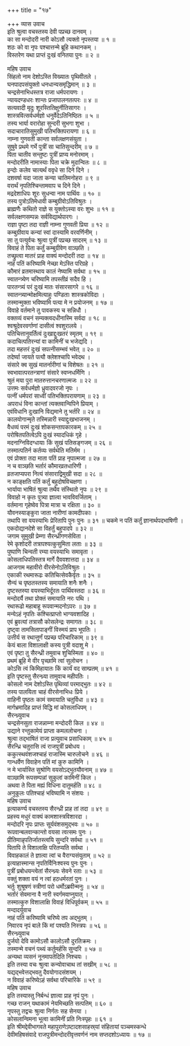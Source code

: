 +++
title = "१७"

+++
व्यास उवाच  
इति श्रुत्वा वचस्तस्य देवी पप्रच्छ दानवम् ।  
का सा मन्दोदरी नारी कोऽसौ त्यक्तो नृपस्तया ॥ १ ॥  
शठः को वा नृपः पश्चात्तन्मे ब्रूहि कथानकम् ।  
विस्तरेण यथा प्राप्तं दुःखं वनितया पुनः ॥ २ ॥  
  
महिष उवाच  
सिंहलो नाम देशोऽस्ति विख्यातः पृथिवीतले ।  
घनपादपसंयुक्तो धनधान्यसमृद्धिमान् ॥ ३ ॥  
चन्द्रसेनाभिधस्तत्र राजा धर्मपरायणः ।  
न्यायदण्डधरः शान्तः प्रजापालनतत्परः ॥ ४ ॥  
सत्यवादी मृदुः शूरस्तितिक्षुर्नीतिसागरः ।  
शास्त्रवित्सर्वधर्मज्ञो धनुर्वेदेऽतिनिष्ठितः ॥ ५ ॥  
तस्य भार्या वरारोहा सुन्दरी सुभगा शुभा ।  
सदाचारातिसुमुखी पतिभक्तिपरायणा ॥ ६ ॥  
नाम्ना गुणवती कान्ता सर्वलक्षणसंयुता ।  
सुषुवे प्रथमे गर्भे पुत्रीं सा चातिसुन्दरीम् ॥ ७ ॥  
पिता चातीव सन्तुष्टः पुत्रीं प्राप्य मनोरमाम् ।  
मन्दोदरीति नामास्याः पिता चक्रे मुदान्वितः ॥ ८ ॥  
इन्दोः कलेव चात्यर्थं ववृधे सा दिने दिने ।  
दशवर्षा यदा जाता कन्या चातिमनोहरा ॥ ९ ॥  
वरार्थं नृपतिश्चिन्तामवाप च दिने दिने ।  
मद्रदेशाधिपः शूरः सुधन्वा नाम पार्थिवः ॥ १० ॥  
तस्य पुत्रोऽतिमेधावी कम्बुग्रीवोऽतिविश्रुतः ।  
ब्राह्मणैः कथितो राज्ञे स युक्तोऽस्या वरः शुभः ॥ ११ ॥  
सर्वलक्षणसम्पन्नः सर्वविद्यार्थपारगः ।  
राज्ञा पृष्टा तदा राज्ञी नाम्ना गुणवती प्रिया ॥ १२ ॥  
कम्बुग्रीवाय कन्यां स्वां दास्यामि वरवर्णिनीम् ।  
सा तु पत्युर्वचः श्रुत्वा पुत्रीं पप्रच्छ सादरम् ॥ १३ ॥  
विवाहं ते पिता कर्तुं कम्बुग्रीवेण वाञ्छति ।  
तच्छ्रुत्वा मातरं प्राह वाक्यं मन्दोदरी तदा ॥ १४ ॥  
नाहं पतिं करिष्यामि नेच्छा मेऽस्ति परिग्रहे ।  
कौमारं व्रतमास्थाय कालं नेष्यामि सर्वथा ॥ १५ ॥  
स्वातन्त्र्येण चरिष्यामि तपस्तीव्रं सदैव हि ।  
पारतन्त्र्यं परं दुःखं मातः संसारसागरे ॥ १६ ॥  
स्वातन्त्र्यान्मोक्षमित्याहुः पण्डिताः शास्त्रकोविदाः ।  
तस्मान्मुक्ता भविष्यामि पत्या मे न प्रयोजनम् ॥ १७ ॥  
विवाहे वर्तमाने तु पावकस्य च सन्निधौ ।  
वक्तव्यं वचनं सम्यक्त्वदधीनास्मि सर्वदा ॥ १८ ॥  
श्वश्रूदेवरवर्गाणां दासीत्वं श्वशुरालये ।  
पतिचित्तानुवर्तित्वं दुःखाद्दुःखतरं स्मृतम् ॥ १९ ॥  
कदाचित्पतिरन्यां वा कामिनीं च भजेद्यदि ।  
तदा महत्तरं दुःखं सपत्नीसम्भवं भवेत् ॥ २० ॥  
तदेर्ष्या जायते पत्यौ क्लेशश्चापि भवेदथ ।  
संसारे क्व सुखं मातर्नारीणां च विशेषतः ॥ २१ ॥  
स्वभावात्परतन्त्राणां संसारे स्वप्नधर्मिणि ।  
श्रुतं मया पुरा मातरुत्तानचरणात्मजः ॥ २२ ॥  
उत्तमः सर्वधर्मज्ञो ध्रुवादवरजो नृपः ।  
पत्नीं धर्मपरां साध्वीं पतिभक्तिपरायणाम् ॥ २३ ॥  
अपराधं विना कान्तां त्यक्तवान्विपिने प्रियाम् ।  
एवंविधानि दुःखानि विद्यमाने तु भर्तरि ॥ २४ ॥  
कालयोगान्मृते तस्मिन्नारी स्याद्दुःखभाजनम् ।  
वैधव्यं परमं दुःखं शोकसन्तापकारकम् ॥ २५ ॥  
परोषितपतित्वेऽपि दुःखं स्यादधिकं गृहे ।  
मदनाग्निविदग्धायाः किं सुखं पतिसङ्गजम् ॥ २६ ॥  
तस्मात्पतिर्न कर्तव्यः सर्वथेति मतिर्मम ।  
एवं प्रोक्ता तदा माता पतिं प्राह नृपात्मजा ॥ २७ ॥  
न च वाञ्छति भर्तारं कौमारव्रतधारिणी ।  
व्रतजाप्यपरा नित्यं संसाराद्विमुखी सदा ॥ २८ ॥  
न काङ्क्षति पतिं कर्तुं बहुदोषविचक्षणा ।  
भार्याया भाषितं श्रुत्वा तथैव संस्थितो नृपः ॥ २९ ॥  
विवाहो न कृतः पुत्र्या ज्ञात्वा भावविवर्जिताम् ।  
वर्तमाना गृहेष्वेव पित्रा मात्रा च रक्षिता ॥ ३० ॥  
यौवनस्याङ्कुरा जाता नारीणां कामदीपकाः ।  
तथापि सा वयस्याभिः प्रेरितापि पुनः पुनः ॥ ३१ ॥
चकमे न पतिं कर्तुं ज्ञानार्थपदभाषिणी ।  
एकदोद्यानदेशे सा विहर्तुं बहुपादपे ॥ ३२ ॥  
जगाम सुमुखी प्रेम्णा सैरन्ध्रीगणसेविता ।  
रेमे कृशोदरी तत्रापश्यत्कुसुमिता लताः ॥ ३३ ॥  
पुष्पाणि चिन्वती रम्या वयस्याभिः समावृता ।  
कोसलाधिपतिस्तत्र मार्गे दैववशात्तदा ॥ ३४ ॥  
आजगाम महावीरो वीरसेनोऽतिविश्रुतः ।  
एकाकी रथमारूढः कतिचित्सेवकैर्वृतः ॥ ३५ ॥  
सैन्यं च पृष्ठतस्तस्य समायाति शनैः शनैः ।  
दृष्टस्तस्या वयस्याभिर्दूरतः पार्थिवस्तदा ॥ ३६ ॥  
मन्दोदर्यै तथा प्रोक्तं समायाति नरः पथि ।  
रथारूढो महाबाहू रूपवान्मदनोऽपरः ॥ ३७ ॥  
मन्येऽहं नृपतिः कश्चित्प्राप्तो भाग्यवशादिह ।  
एवं ब्रुवत्यां तत्रासौ कोसलेन्द्रः समागतः ॥ ३८ ॥  
दृष्ट्वा तामसितापाङ्गीं विस्मयं प्राप भूपतिः ।  
उत्तीर्य स रथात्तूर्णं पप्रच्छ परिचारिकाम् ॥ ३९ ॥  
केयं बाला विशालाक्षी कस्य पुत्री वदाशु मे ।  
एवं पृष्टा तु सैरन्ध्री तमुवाच शुचिस्मिता ॥ ४० ॥  
प्रथमं ब्रूहि मे वीर पृच्छामि त्वां सुलोचन ।  
कोऽसि त्वं किमिहायातः किं कार्यं वद साम्प्रतम् ॥ ४१ ॥  
इति पृष्टस्तु सैरन्ध्र्या तामुवाच महीपतिः ।  
कोसलो नाम देशोऽस्ति पृथिव्यां परमाद्‌भुतः ॥ ४२ ॥  
तस्य पालयिता चाहं वीरसेनाभिधः प्रिये ।  
वाहिनी पृष्ठतः कामं समायाति चतुर्विधा ॥ ४३ ॥  
मार्गभ्रमादिह प्राप्तं विद्धि मां कोसलाधिपम् ।  
सैरन्ध्र्युवाच  
चन्द्रसेनसुता राजन्नाम्ना मन्दोदरी किल ॥ ४४ ॥  
उद्याने रन्तुकामेयं प्राप्ता कमललोचना ।  
श्रुत्वा तद्‌भाषितं राजा प्रत्युवाच प्रसाधिकाम् ॥ ४५ ॥  
सैरन्ध्रि चतुरासि त्वं राजपुत्रीं प्रबोधय ।  
ककुत्स्थवंशजश्चाहं राजास्मि चारुलोचने ॥ ४६ ॥  
गान्धर्वेण विवाहेन पतिं मां कुरु कामिनि ।  
न मे भार्यास्ति सुश्रोणि वयसोऽद्‌भुतयौवनाम् ॥ ४७ ॥  
वाञ्छामि रूपसम्पन्नां सुकुलां कामिनीं किल ।  
अथवा ते पिता मह्यं विधिना दातुमर्हति ॥ ४८ ॥  
अनुकूलः पतिश्चाहं भविष्यामि न संशयः ।  
महिष उवाच  
इत्याकर्ण्य वचस्तस्य सैरन्ध्री प्राह तां तदा ॥ ४९ ॥  
प्रहस्य मधुरं वाक्यं कामशास्त्रविशारदा ।  
मन्दोदरि नृपः प्राप्तः सूर्यवंशसमुद्‌भवः ॥ ५० ॥  
रूपवान्बलवान्कान्तो वयसा त्वत्समः पुनः ।  
प्रीतिमान्नृपतिर्जातस्त्वयि सुन्दरि सर्वथा ॥ ५१ ॥  
पितापि ते विशालाक्षि परितप्यति सर्वथा ।  
विवाहकालं ते ज्ञात्वा त्वां च वैराग्यसंयुताम् ॥ ५२ ॥  
इत्याहास्मान्स नृपतिर्विनिःश्वस्य पुनः पुनः ।  
पुत्रीं प्रबोधयन्त्वेतां सैरन्ध्र्यः सेवने रताः ॥ ५३ ॥  
वक्तुं शक्ता वयं न त्वां हठधर्मरतां पुनः ।  
भर्तुः शुश्रूषणं स्त्रीणां परो धर्मोऽब्रवीन्मनुः ॥ ५४ ॥  
भर्तारं सेवमाना वै नारी स्वर्गमवाप्नुयात् ।  
तस्मात्कुरु विशालाक्षि विवाहं विधिपूर्वकम् ॥ ५५ ॥  
मन्दादर्युवाच  
नाहं पतिं करिष्यामि चरिष्ये तप अद्‌भुतम् ।  
निवारय नृपं बाले किं मां पश्यति निस्त्रपः ॥ ५६ ॥  
सैरन्ध्र्युवाच  
दुर्जयो देवि कामोऽसौ कालोऽसौ दुरतिक्रमः ।  
तस्मान्मे वचनं पथ्यं कर्तुमर्हसि सुन्दरि ॥ ५७ ॥  
अन्यथा व्यसनं नूनमापतेदिति निश्चयः ।  
इति तस्या वचः श्रुत्वा कन्योवाचाथ तां सखीम् ॥ ५८ ॥  
यद्यद्‌भवेत्तद्‌भवतु दैवयोगादसंशयम् ।  
न विवाहं करिष्येऽहं सर्वथा परिचारिके ॥ ५९ ॥  
महिष उवाच  
इति तस्यास्तु निर्बन्धं ज्ञात्वा प्राह नृपं पुनः ।  
गच्छ राजन् यथाकामं नेयमिच्छति सत्पतिम् ॥ ६० ॥  
नृपस्तु तद्वचः श्रुत्वा निर्गतः सह सेनया ।  
कोसलान्विमना भूत्वा कामिनीं प्रति निःस्पृहः ॥ ६१ ॥  
इति श्रीमद्देवीभागवते महापुराणेऽष्टादशसाहस्र्यां संहितायां पञ्चमस्कन्धे  
देवीमहिषसंवादे राजपुत्रीमन्दोदरीवृत्तवर्णनं नाम सप्तदशोऽध्यायः ॥ १७ ॥
